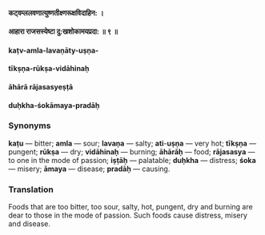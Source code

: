 #### कट्‌वम्ललवणात्युष्णतीक्ष्णरूक्षविदाहिन: ।
#### आहारा राजसस्येष्टा दु:खशोकामयप्रदा: ॥ ९ ॥

#### kaṭv-amla-lavaṇāty-uṣṇa-
#### tīkṣṇa-rūkṣa-vidāhinaḥ
#### āhārā rājasasyeṣṭā
#### duḥkha-śokāmaya-pradāḥ

### Synonyms

**kaṭu** — bitter; **amla** — sour; **lavaṇa** — salty; **ati**-**uṣṇa** — very hot; **tīkṣṇa** — pungent; **rūkṣa** — dry; **vidāhinaḥ** — burning; **āhārāḥ** — food; **rājasasya** — to one in the mode of passion; **iṣṭāḥ** — palatable; **duḥkha** — distress; **śoka** — misery; **āmaya** — disease; **pradāḥ** — causing.

### Translation

Foods that are too bitter, too sour, salty, hot, pungent, dry and burning are dear to those in the mode of passion. Such foods cause distress, misery and disease.